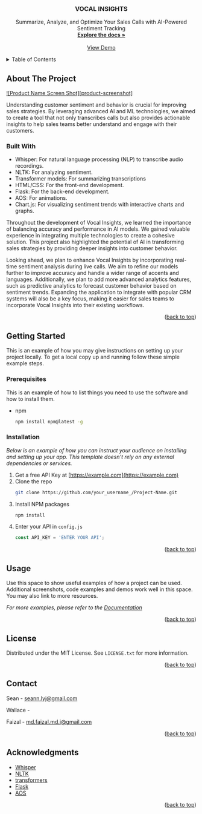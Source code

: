 <!-- PROJECT LOGO -->
<br />
<div align="center">
  <h3 align="center">VOCAL INSIGHTS</h3>

  <p align="center">
    Summarize, Analyze, and Optimize Your Sales Calls with AI-Powered Sentiment Tracking
    <br />
    <a href=""><strong>Explore the docs »</strong></a>
    <br />
    <br />
    <a href="">View Demo</a>
  </p>
</div>



<!-- TABLE OF CONTENTS -->
<details>
  <summary>Table of Contents</summary>
  <ol>
    <li>
      <a href="#about-the-project">About The Project</a>
      <ul>
        <li><a href="#built-with">Built With</a></li>
      </ul>
    </li>
    <li>
      <a href="#getting-started">Getting Started</a>
      <ul>
        <li><a href="#prerequisites">Prerequisites</a></li>
        <li><a href="#installation">Installation</a></li>
      </ul>
    </li>
    <li><a href="#usage">Usage</a></li>
    <li><a href="#license">License</a></li>
    <li><a href="#contact">Contact</a></li>
    <li><a href="#acknowledgments">Acknowledgments</a></li>
  </ol>
</details>


<!-- ABOUT THE PROJECT -->
## About The Project

[![Product Name Screen Shot][product-screenshot]](https://example.com)

Understanding customer sentiment and behavior is crucial for improving sales strategies. By leveraging advanced AI and ML technologies, we aimed to create a tool that not only transcribes calls but also provides actionable insights to help sales teams better understand and engage with their customers.

### Built With
* Whisper: For natural language processing (NLP) to transcribe audio recordings.
* NLTK: For analyzing sentiment.
* Transformer models: For summarizing transcriptions
* HTML/CSS: For the front-end development.
* Flask: For the back-end development.
* AOS: For animations.
* Chart.js: For visualizing sentiment trends with interactive charts and graphs.

Throughout the development of Vocal Insights, we learned the importance of balancing accuracy and performance in AI models. We gained valuable experience in integrating multiple technologies to create a cohesive solution. This project also highlighted the potential of AI in transforming sales strategies by providing deeper insights into customer behavior.

Looking ahead, we plan to enhance Vocal Insights by incorporating real-time sentiment analysis during live calls. We aim to refine our models further to improve accuracy and handle a wider range of accents and languages. Additionally, we plan to add more advanced analytics features, such as predictive analytics to forecast customer behavior based on sentiment trends. Expanding the application to integrate with popular CRM systems will also be a key focus, making it easier for sales teams to incorporate Vocal Insights into their existing workflows.

<p align="right">(<a href="#readme-top">back to top</a>)</p>

<!-- GETTING STARTED -->
## Getting Started

This is an example of how you may give instructions on setting up your project locally.
To get a local copy up and running follow these simple example steps.

### Prerequisites

This is an example of how to list things you need to use the software and how to install them.
* npm
  ```sh
  npm install npm@latest -g
  ```

### Installation

_Below is an example of how you can instruct your audience on installing and setting up your app. This template doesn't rely on any external dependencies or services._

1. Get a free API Key at [https://example.com](https://example.com)
2. Clone the repo
   ```sh
   git clone https://github.com/your_username_/Project-Name.git
   ```
3. Install NPM packages
   ```sh
   npm install
   ```
4. Enter your API in `config.js`
   ```js
   const API_KEY = 'ENTER YOUR API';
   ```

<p align="right">(<a href="#readme-top">back to top</a>)</p>

<!-- USAGE EXAMPLES -->
## Usage

Use this space to show useful examples of how a project can be used. Additional screenshots, code examples and demos work well in this space. You may also link to more resources.

_For more examples, please refer to the [Documentation](https://example.com)_

<p align="right">(<a href="#readme-top">back to top</a>)</p>

<!-- LICENSE -->
## License

Distributed under the MIT License. See `LICENSE.txt` for more information.

<p align="right">(<a href="#readme-top">back to top</a>)</p>



<!-- CONTACT -->
## Contact

Sean - seann.lyj@gmail.com

Wallace - 

Faizal - md.faizal.md.j@gmail.com

<p align="right">(<a href="#readme-top">back to top</a>)</p>

<!-- ACKNOWLEDGMENTS -->
## Acknowledgments

* [Whisper](https://github.com/openai/whisper)
* [NLTK](https://www.nltk.org/)
* [transformers](https://pypi.org/project/transformers/)
* [Flask](https://github.com/pallets/flask)
* [AOS](https://michalsnik.github.io/aos/)

<p align="right">(<a href="#readme-top">back to top</a>)</p>
